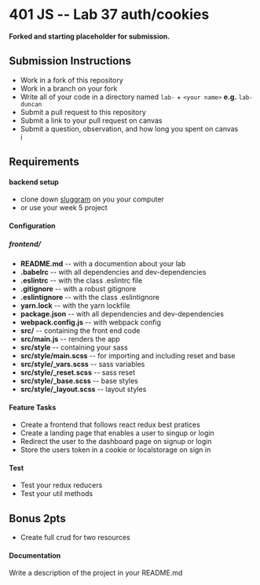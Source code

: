 401 JS --  Lab 37 auth/cookies
===
**Forked and starting placeholder for submission.**
## Submission Instructions
  * Work in a fork of this repository
  * Work in a branch on your fork
  * Write all of your code in a directory named `lab-` + `<your name>` **e.g.** `lab-duncan`
  * Submit a pull request to this repository
  * Submit a link to your pull request on canvas
  * Submit a question, observation, and how long you spent on canvas  
i

## Requirements  
#### backend setup
* clone down [sluggram](http://github.com/slugbyte/sluggram) on you your computer
* or use your week 5 project

#### Configuration  
##### frontend/
* **README.md** -- with a documention about your lab
* **.babelrc** -- with all dependencies and dev-dependencies
* **.eslintrc** -- with the class .eslintrc file
* **.gitignore** -- with a robust gitignore
* **.eslintignore** -- with the class .eslintignore
* **yarn.lock** -- with the yarn lockfile
* **package.json** -- with all dependencies and dev-dependencies
* **webpack.config.js** -- with webpack config
* **src/** -- containing the front end code
* **src/main.js** -- renders the app
* **src/style** -- containing your sass
* **src/style/main.scss** -- for importing and including reset and base
* **src/style/_vars.scss** -- sass variables
* **src/style/_reset.scss** -- sass reset
* **src/style/_base.scss** -- base styles
* **src/style/_layout.scss** -- layout styles

#### Feature Tasks
* Create a frontend that follows react redux best pratices
* Create a landing page that enables a user to singup or login
* Redirect the user to the dashboard page on signup or login
* Store the users token in a cookie or localstorage on sign in

#### Test
* Test your redux reducers
* Test your util methods

## Bonus 2pts
* Create full crud for two resources

####  Documentation  
Write a description of the project in your README.md
